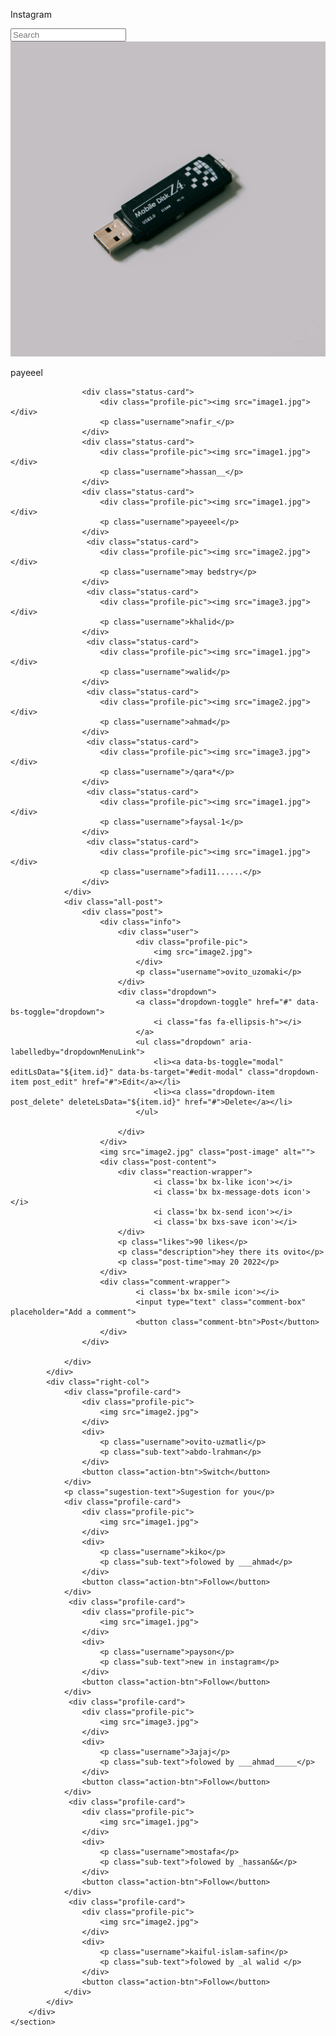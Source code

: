 <html lang="en">
    <head>
    <meta charset="UTF-8">
    <meta name="viewport" content="width=device-width, initial-scale=1.0">
    <meta http-equiv="X-UA-Compatible" content="ie=edge">
    <title>Instagram</title>
    <link rel="stylesheet" href="https://unpkg.com/boxicons@2.1.2/css/boxicons.min.css">
    <link rel="stylesheet" href="./instagram.css">
</head>

<body>
    <nav class="navbar">
     <div class="nav-wrapper">
     <p class="ins-img"> Instagram</p><input type="text" class="search-box" placeholder="Search">
        <div class="nav-items">
            <i class='bx bxs-home icon'></i>
            <i class='bx bxl-messenger icon'></i>
            <i data-bs-toggle="modal" data-bs-target="#post-add-modal" class='bx bx-message-add icon'></i>
            <i class='bx bx-bolt-circle icon'></i>
            <i class='bx bx-heart icon'></i>
            <div class="icon user-profile"></div>
        </div>
    </div>
    </nav>
    <section class="main">
        <div class="wrapper">
            <div class="left-col">
                <div class="status-wrapper">
                    <div class="status-card">
                        <div class="profile-pic"><img src="image1.jpg"></div>
                        <p class="username">payeeel</p>
                    </div>

                    <div class="status-card">
                        <div class="profile-pic"><img src="image1.jpg"></div>
                        <p class="username">nafir_</p>
                    </div>
                    <div class="status-card">
                        <div class="profile-pic"><img src="image1.jpg"></div>
                        <p class="username">hassan__</p>
                    </div>
                    <div class="status-card">
                        <div class="profile-pic"><img src="image1.jpg"></div>
                        <p class="username">payeeel</p>
                    </div>
                     <div class="status-card">
                        <div class="profile-pic"><img src="image2.jpg"></div>
                        <p class="username">may bedstry</p>
                    </div>
                     <div class="status-card">
                        <div class="profile-pic"><img src="image3.jpg"></div>
                        <p class="username">khalid</p>
                    </div>
                     <div class="status-card">
                        <div class="profile-pic"><img src="image1.jpg"></div>
                        <p class="username">walid</p>
                    </div>
                     <div class="status-card">
                        <div class="profile-pic"><img src="image2.jpg"></div>
                        <p class="username">ahmad</p>
                    </div>
                     <div class="status-card">
                        <div class="profile-pic"><img src="image3.jpg"></div>
                        <p class="username">/qara*</p>
                    </div>
                     <div class="status-card">
                        <div class="profile-pic"><img src="image1.jpg"></div>
                        <p class="username">faysal-1</p>
                    </div>
                     <div class="status-card">
                        <div class="profile-pic"><img src="image1.jpg"></div>
                        <p class="username">fadi11......</p>
                    </div>
                </div>
                <div class="all-post">
                    <div class="post">
                        <div class="info">
                            <div class="user">
                                <div class="profile-pic">
                                    <img src="image2.jpg">
                                </div>
                                <p class="username">ovito_uzomaki</p>
                            </div>
                            <div class="dropdown">
                                <a class="dropdown-toggle" href="#" data-bs-toggle="dropdown">
                                    <i class="fas fa-ellipsis-h"></i>
                                </a>
                                <ul class="dropdown" aria-labelledby="dropdownMenuLink">
                                    <li><a data-bs-toggle="modal" editLsData="${item.id}" data-bs-target="#edit-modal" class="dropdown-item post_edit" href="#">Edit</a></li>
                                    <li><a class="dropdown-item post_delete" deleteLsData="${item.id}" href="#">Delete</a></li>
                                </ul>

                            </div>
                        </div>
                        <img src="image2.jpg" class="post-image" alt="">
                        <div class="post-content">
                            <div class="reaction-wrapper">
                                    <i class='bx bx-like icon'></i>
                                    <i class='bx bx-message-dots icon'></i>
                                    <i class='bx bx-send icon'></i>
                                    <i class='bx bxs-save icon'></i>
                            </div>
                            <p class="likes">90 likes</p>
                            <p class="description">hey there its ovito</p>
                            <p class="post-time">may 20 2022</p>
                        </div>
                        <div class="comment-wrapper">
                                <i class='bx bx-smile icon'></i>
                                <input type="text" class="comment-box" placeholder="Add a comment">
                                <button class="comment-btn">Post</button>
                        </div>
                    </div>

                </div>
            </div>
            <div class="right-col">
                <div class="profile-card">
                    <div class="profile-pic">
                        <img src="image2.jpg">
                    </div>
                    <div>
                        <p class="username">ovito-uzmatli</p>
                        <p class="sub-text">abdo-lrahman</p>
                    </div>
                    <button class="action-btn">Switch</button>
                </div>
                <p class="sugestion-text">Sugestion for you</p>
                <div class="profile-card">
                    <div class="profile-pic">
                        <img src="image1.jpg">
                    </div>
                    <div>
                        <p class="username">kiko</p>
                        <p class="sub-text">folowed by ___ahmad</p>
                    </div>
                    <button class="action-btn">Follow</button>
                </div>
                 <div class="profile-card">
                    <div class="profile-pic">
                        <img src="image1.jpg">
                    </div>
                    <div>
                        <p class="username">payson</p>
                        <p class="sub-text">new in instagram</p>
                    </div>
                    <button class="action-btn">Follow</button>
                </div>
                 <div class="profile-card">
                    <div class="profile-pic">
                        <img src="image3.jpg">
                    </div>
                    <div>
                        <p class="username">3ajaj</p>
                        <p class="sub-text">folowed by ___ahmad_____</p>
                    </div>
                    <button class="action-btn">Follow</button>
                </div>
                 <div class="profile-card">
                    <div class="profile-pic">
                        <img src="image1.jpg">
                    </div>
                    <div>
                        <p class="username">mostafa</p>
                        <p class="sub-text">folowed by _hassan&&</p>
                    </div>
                    <button class="action-btn">Follow</button>
                </div>
                 <div class="profile-card">
                    <div class="profile-pic">
                        <img src="image2.jpg">
                    </div>
                    <div>
                        <p class="username">kaiful-islam-safin</p>
                        <p class="sub-text">folowed by _al walid </p>
                    </div>
                    <button class="action-btn">Follow</button>
                </div>
            </div>
        </div>
    </section>
<!-- <div class="modal-fade" id="post-add-modal">
    <div class="modal-dialog modal-dialog-centered">
        <div class="modal-contemt">
            <div class="modal-body">
                <h2>create post</h2>
                <hr>
                <div class="msg"></div>
                <form action="" id="post_add_form"></form>
                <div class="my-3">
                    <label for="">author name</label>
                    <input name="aname" type="text" class="form-control">
                </div>
                <div class="my-3">
                    <label for="">author profile photo</label>
                    <input name="aphoto" type="text" class="form-control">
                </div>
                <div class="my-3">
                    <label for="">post content</label>
                    <input name="pccontent" type="text" class="form-control">
                </div>
                <div class="my-3">
                    <label for="">post photo</label>
                    <input name="pphoto" type="text" class="form-control">
                </div>
                <div class="my-3">
                    <label for="">please mention you post date</label>
                    <input name="pdate" type="date" class="form-control">
                </div>
                <div class="my-3">
                    <input type="submit" class="form-control w-100" value="create post">
                </div>
            </div>
        </div>
    </div>  
</div> -->
<!-- <div class="modal fade" id="edit-modal">
    <div class="modal-dialog modal-dialog-centered">
        <div class="modal-contemt">
            <div class="modal-header">
                <h2>edit your post</h2>
                <button class="btn-close" data-bs-dismiss="modal"></button>
            </div>
            <div class="modal-body">
                <div class="msg"></div>
                <form action="" id="edit-post">
                    
                </form>
            </div>

        </div>
    </div>
</div> -->
<script src="./instagram.js"></script>
</body>

</html>
